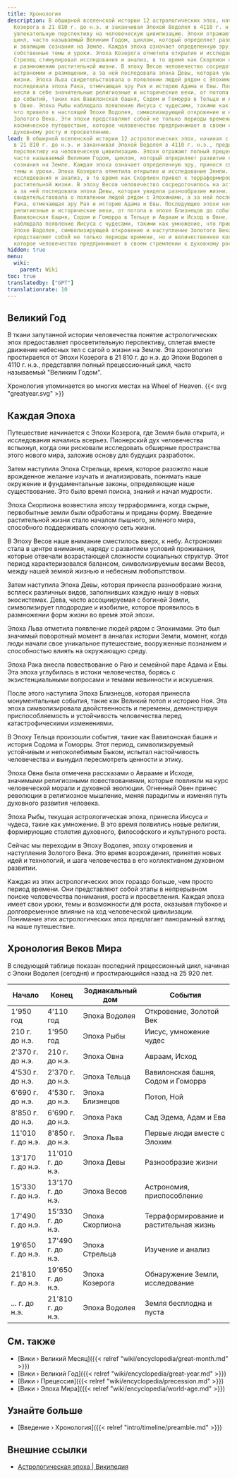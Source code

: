 ```yaml
---
title: Хронология
description: В обширной вселенской истории 12 астрологических эпох, начиная с Эпохи
  Козерога в 21 810 г. до н.э. и заканчивая Эпохой Водолея в 4110 г. н.э., предоставляют
  увлекательную перспективу на человеческую цивилизацию. Эпохи отражают полный прецессионный
  цикл, часто называемый Великим Годом, циклом, который определяет развитие событий
  и эволюцию сознания на Земле. Каждая эпоха означает определенную эру, принося свои
  собственные темы и уроки. Эпоха Козерога отметила открытие и исследование Земли.
  Стрелец стимулировал исследования и анализ, в то время как Скорпион привел к терраформированию
  и размножению растительной жизни. В эпоху Весов человечество сосредоточилось на
  астрономии и размещении, а за ней последовала эпоха Девы, которая увидела разнообразие
  жизни. Эпоха Льва свидетельствовала о появлении людей рядом с Элохимами, а за ней
  последовала эпоха Рака, отмечающая эру Рая и историю Адама и Евы. Последующие эпохи
  несли в себе значительные религиозные и исторические вехи, от потопа в эпохе Близнецов
  до событий, таких как Вавилонская башня, Содом и Гоморра в Тельце и Авраам и Исход
  в Овне. Эпоха Рыбы наблюдала появление Иисуса с чудесами, такими как умножение,
  что привело к настоящей Эпохе Водолея, символизирующей откровение и наступление
  Золотого Века. Эти эпохи представляют собой не только периоды времени, но и величественное
  космическое путешествие, которое человечество предпринимает в своем стремлении к
  духовному росту и просветлению.
lead: В обширной вселенской истории 12 астрологических эпох, начиная с Эпохи Козерога
  в 21 810 г. до н.э. и заканчивая Эпохой Водолея в 4110 г. н.э., предоставляют увлекательную
  перспективу на человеческую цивилизацию. Эпохи отражают полный прецессионный цикл,
  часто называемый Великим Годом, циклом, который определяет развитие событий и эволюцию
  сознания на Земле. Каждая эпоха означает определенную эру, принося свои собственные
  темы и уроки. Эпоха Козерога отметила открытие и исследование Земли. Стрелец стимулировал
  исследования и анализ, в то время как Скорпион привел к терраформированию и размножению
  растительной жизни. В эпоху Весов человечество сосредоточилось на астрономии и размещении,
  а за ней последовала эпоха Девы, которая увидела разнообразие жизни. Эпоха Льва
  свидетельствовала о появлении людей рядом с Элохимами, а за ней последовала эпоха
  Рака, отмечающая эру Рая и историю Адама и Евы. Последующие эпохи несли в себе значительные
  религиозные и исторические вехи, от потопа в эпохе Близнецов до событий, таких как
  Вавилонская башня, Содом и Гоморра в Тельце и Авраам и Исход в Овне. Эпоха Рыбы
  наблюдала появление Иисуса с чудесами, такими как умножение, что привело к настоящей
  Эпохе Водолея, символизирующей откровение и наступление Золотого Века. Эти эпохи
  представляют собой не только периоды времени, но и величественное космическое путешествие,
  которое человечество предпринимает в своем стремлении к духовному росту и просветлению.
hidden: true
menu:
  wiki:
    parent: Wiki
toc: true
translatedby: ["GPT"]
translationrate: 10
---
```


## Великий Год

В ткани запутанной истории человечества понятие астрологических эпох предоставляет просветительную перспективу, сплетая вместе движение небесных тел с сагой о жизни на Земле. Эта хронология простирается от Эпохи Козерога в 21 810 г. до н.э. до Эпохи Водолея в 4110 г. н.э., представляя полный прецессионный цикл, часто называемый "Великим Годом".

Хронология упоминается во многих местах на Wheel of Heaven. {{< svg "greatyear.svg" >}}

## Каждая Эпоха

Путешествие начинается с Эпохи Козерога, где Земля была открыта, и исследования начались всерьез. Пионерский дух человечества вспыхнул, когда они рисковали исследовать обширные пространства этого нового мира, заложив основу для будущих разработок.

Затем наступила Эпоха Стрельца, время, которое разожгло наше врожденное желание изучать и анализировать, понимать наше окружение и фундаментальные законы, определяющие наше существование. Это было время поиска, знаний и начал мудрости.

Эпоха Скорпиона возвестила эпоху терраформинга, когда сырые, первобытные земли были обработаны и приданы форму. Введение растительной жизни стало началом пышного, зеленого мира, способного поддерживать сложную сеть жизни.

В Эпоху Весов наше внимание сместилось вверх, к небу. Астрономия стала в центре внимания, наряду с развитием условий проживания, которые отвечали возрастающей сложности социальных структур. Этот период характеризовался балансом, символизируемым весами Весов, между нашей земной жизнью и небесным любопытством.

Затем наступила Эпоха Девы, которая принесла разнообразие жизни, всплеск различных видов, заполнивших каждую нишу в новых экосистемах. Дева, часто ассоциируемая с богиней Земли, символизирует плодородие и изобилие, которое проявилось в размножении форм жизни во время этой эпохи.

Эпоха Льва отметила появление людей рядом с Элохимами. Это был значимый поворотный момент в анналах истории Земли, момент, когда люди начали свое уникальное путешествие, вооруженные познанием и способностью влиять на окружающую среду.

Эпоха Рака внесла повествование о Раю и семейной паре Адама и Евы. Эта эпоха углубилась в истоки человечества, борясь с экзистенциальными вопросами и темами невинности и искушения.

После этого наступила Эпоха Близнецов, которая принесла монументальные события, такие как Великий потоп и историю Ноя. Эта эпоха символизировала двойственность и перемены, демонстрируя приспособляемость и устойчивость человечества перед катастрофическими изменениями.

В Эпоху Тельца произошли события, такие как Вавилонская башня и история Содома и Гоморры. Этот период, символизируемый устойчивым и непоколебимым Быком, испытал настойчивость человечества и вынудил пересмотреть ценности и этику.

Эпоха Овна была отмечена рассказами о Аврааме и Исходе, значимыми религиозными повествованиями, которые повлияли на курс человеческой морали и духовной эволюции. Огненный Овен принес революции в религиозное мышление, меняя парадигмы и изменяя путь духовного развития человека.

Эпоха Рыбы, текущая астрологическая эпоха, принесла Иисуса и чудеса, такие как умножение. В это время появились новые религии, формирующие столетия духовного, философского и культурного роста.

Сейчас мы переходим в Эпоху Водолея, эпоху откровения и наступления Золотого Века. Это время возрождения, принятия новых идей и технологий, и шага человечества в его коллективном духовном развитии.

Каждая из этих астрологических эпох гораздо больше, чем просто период времени. Они представляют собой этапы в непрерывном поиске человечества понимания, роста и просветления. Каждая эпоха имеет свои уроки, темы и возможности для роста, оказывая глубокое и долговременное влияние на ход человеческой цивилизации. Понимание этих астрологических эпох предлагает панорамный взгляд на наше путешествие.

## Хронология Веков Мира

В следующей таблице показан последний прецессионный цикл, начиная с Эпохи Водолея (сегодня) и простирающийся назад на 25 920 лет.

| Начало    | Конец     | Зодиакальный дом  | События                         |
|-----------|-----------|-------------------|-------------------------------|
| 1'950 год | 4'110 год | Эпоха Водолея     | Откровение, Золотой Век        |
| 210 г. до н.э. | 1'950 год  | Эпоха Рыбы     | Иисус, умножение чудес         |
| 2'370 г. до н.э. | 210 г. до н.э. | Эпоха Овна | Авраам, Исход                  |
| 4'530 г. до н.э. | 2'370 г. до н.э. | Эпоха Тельца | Вавилонская башня, Содом и Гоморра       |
| 6'690 г. до н.э. | 4'530 г. до н.э. | Эпоха Близнецов | Потоп, Ной                    |
| 8'850 г. до н.э. | 6'690 г. до н.э. | Эпоха Рака | Сад Эдема, Адам и Ева    |
| 11'010 г. до н.э. | 8'850 г. до н.э. | Эпоха Льва | Первые люди вместе с Элохим     |
| 13'170 г. до н.э. | 11'010 г. до н.э. | Эпоха Девы | Разнообразие жизни             |
| 15'330 г. до н.э. | 13'170 г. до н.э. | Эпоха Весов | Астрономия, приспособление       |
| 17'490 г. до н.э. | 15'330 г. до н.э. | Эпоха Скорпиона | Терраформирование и растительная жизнь   |
| 19'650 г. до н.э. | 17'490 г. до н.э. | Эпоха Стрельца | Изучение и анализ            |
| 21'810 г. до н.э. | 19'650 г. до н.э. | Эпоха Козерога | Обнаружение Земли, исследование |
| ... г. до н.э. | 21'810 г. до н.э. | Эпоха Водолея | Земля бесплодна и пуста         |

## См. также

- [Вики › Великий Месяц]({{< relref "wiki/encyclopedia/great-month.md" >}})
- [Вики › Великий Год]({{< relref "wiki/encyclopedia/great-year.md" >}})
- [Вики › Прецессия]({{< relref "wiki/encyclopedia/precession.md" >}})
- [Вики › Эпоха Мира]({{< relref "wiki/encyclopedia/world-age.md" >}})

## Узнайте больше

- [Введение › Хронология]({{< relref "intro/timeline/preamble.md" >}})

## Внешние ссылки

- [Астрологическая эпоха | Википедия](https://ru.wikipedia.org/wiki/Астрологическая_эпоха)
